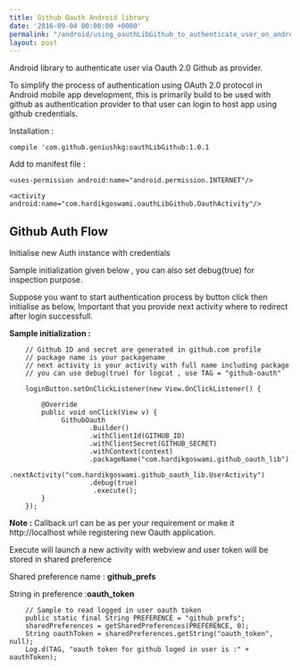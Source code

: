 ```yaml
---
title: Github Oauth Android library
date: '2016-09-04 00:00:00 +0000'
permalink: "/android/using_oauthLibGithub_to_authenticate_user_on_android"
layout: post
---
```


Android library to authenticate user via Oauth 2.0 Github as provider.

To simplify the process of authentication using OAuth 2.0 protocol in Android mobile app development, this is primarily build to be used with github as authentication provider to that user can login to host app using github credentials.


Installation : 

`compile 'com.github.geniushkg:oauthLibGithub:1.0.1`

Add  to manifest file :

` <uses-permission android:name="android.permission.INTERNET"/> `

` <activity android:name="com.hardikgoswami.oauthLibGithub.OauthActivity"/> `
								
								
							
							
## Github Auth Flow
Initialise new Auth instance with credentials

Sample initialization given below , you can also set debug(true) for inspection  purpose.

Suppose you want to start authentication process by button click then initialise as below,
Important that you provide next activity where to redirect after login successfull.



**Sample initialization :**


        // Github ID and secret are generated in github.com profile
		// package name is your packagename
		// next activity is your activity with full name including package 
		// you can use debug(true) for logcat , use TAG = "github-oauth"

		loginButton.setOnClickListener(new View.OnClickListener() {

            @Override
            public void onClick(View v) {
                 GithubOauth
                        .Builder()
                        .withClientId(GITHUB_ID)
                        .withClientSecret(GITHUB_SECRET)
                        .withContext(context)
                        .packageName("com.hardikgoswami.github_oauth_lib")
                        .nextActivity("com.hardikgoswami.github_oauth_lib.UserActivity")
                        .debug(true)
                         .execute();
            }
        });

**Note :** Callback url can be as per your requirement or make it http://localhost while registering new Oauth application.


Execute will launch a new activity with webview and user token will be stored in shared preference


Shared preference name : **github_prefs**

String in preference :**oauth_token**

		// Sample to read logged in user oauth token
        public static final String PREFERENCE = "github_prefs";
		sharedPreferences = getSharedPreferences(PREFERENCE, 0);
        String oauthToken = sharedPreferences.getString("oauth_token", null);
        Log.d(TAG, "oauth token for github loged in user is :" + oauthToken);


